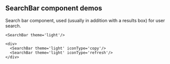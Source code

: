 ## SearchBar component demos

Search bar component, used (usually in addition with a results box) for user search.

```
<SearchBar theme='light'/>
```

```
<div>
  <SearchBar theme='light' iconType='copy'/>
  <SearchBar theme='light' iconType='refresh'/>
</div>
```
